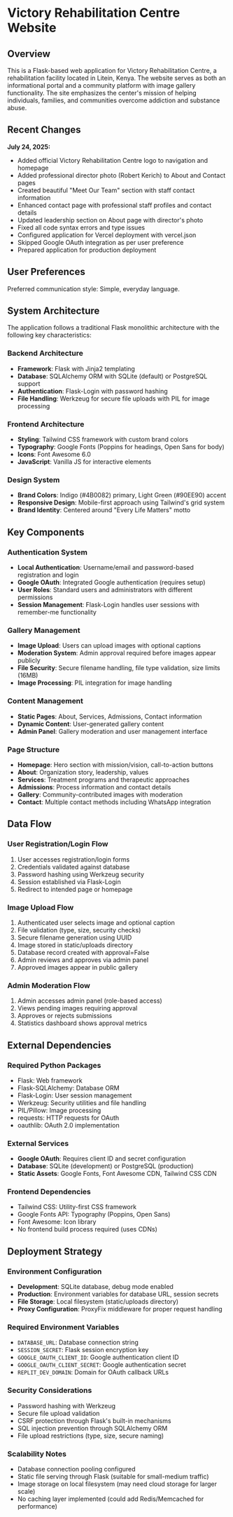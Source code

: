 # Victory Rehabilitation Centre Website

## Overview

This is a Flask-based web application for Victory Rehabilitation Centre, a rehabilitation facility located in Litein, Kenya. The website serves as both an informational portal and a community platform with image gallery functionality. The site emphasizes the center's mission of helping individuals, families, and communities overcome addiction and substance abuse.

## Recent Changes

**July 24, 2025:**
- Added official Victory Rehabilitation Centre logo to navigation and homepage
- Added professional director photo (Robert Kerich) to About and Contact pages
- Created beautiful "Meet Our Team" section with staff contact information
- Enhanced contact page with professional staff profiles and contact details
- Updated leadership section on About page with director's photo
- Fixed all code syntax errors and type issues
- Configured application for Vercel deployment with vercel.json
- Skipped Google OAuth integration as per user preference
- Prepared application for production deployment

## User Preferences

Preferred communication style: Simple, everyday language.

## System Architecture

The application follows a traditional Flask monolithic architecture with the following key characteristics:

### Backend Architecture
- **Framework**: Flask with Jinja2 templating
- **Database**: SQLAlchemy ORM with SQLite (default) or PostgreSQL support
- **Authentication**: Flask-Login with password hashing
- **File Handling**: Werkzeug for secure file uploads with PIL for image processing

### Frontend Architecture
- **Styling**: Tailwind CSS framework with custom brand colors
- **Typography**: Google Fonts (Poppins for headings, Open Sans for body)
- **Icons**: Font Awesome 6.0
- **JavaScript**: Vanilla JS for interactive elements

### Design System
- **Brand Colors**: Indigo (#4B0082) primary, Light Green (#90EE90) accent
- **Responsive Design**: Mobile-first approach using Tailwind's grid system
- **Brand Identity**: Centered around "Every Life Matters" motto

## Key Components

### Authentication System
- **Local Authentication**: Username/email and password-based registration and login
- **Google OAuth**: Integrated Google authentication (requires setup)
- **User Roles**: Standard users and administrators with different permissions
- **Session Management**: Flask-Login handles user sessions with remember-me functionality

### Gallery Management
- **Image Upload**: Users can upload images with optional captions
- **Moderation System**: Admin approval required before images appear publicly
- **File Security**: Secure filename handling, file type validation, size limits (16MB)
- **Image Processing**: PIL integration for image handling

### Content Management
- **Static Pages**: About, Services, Admissions, Contact information
- **Dynamic Content**: User-generated gallery content
- **Admin Panel**: Gallery moderation and user management interface

### Page Structure
- **Homepage**: Hero section with mission/vision, call-to-action buttons
- **About**: Organization story, leadership, values
- **Services**: Treatment programs and therapeutic approaches
- **Admissions**: Process information and contact details
- **Gallery**: Community-contributed images with moderation
- **Contact**: Multiple contact methods including WhatsApp integration

## Data Flow

### User Registration/Login Flow
1. User accesses registration/login forms
2. Credentials validated against database
3. Password hashing using Werkzeug security
4. Session established via Flask-Login
5. Redirect to intended page or homepage

### Image Upload Flow
1. Authenticated user selects image and optional caption
2. File validation (type, size, security checks)
3. Secure filename generation using UUID
4. Image stored in static/uploads directory
5. Database record created with approval=False
6. Admin reviews and approves via admin panel
7. Approved images appear in public gallery

### Admin Moderation Flow
1. Admin accesses admin panel (role-based access)
2. Views pending images requiring approval
3. Approves or rejects submissions
4. Statistics dashboard shows approval metrics

## External Dependencies

### Required Python Packages
- Flask: Web framework
- Flask-SQLAlchemy: Database ORM
- Flask-Login: User session management
- Werkzeug: Security utilities and file handling
- PIL/Pillow: Image processing
- requests: HTTP requests for OAuth
- oauthlib: OAuth 2.0 implementation

### External Services
- **Google OAuth**: Requires client ID and secret configuration
- **Database**: SQLite (development) or PostgreSQL (production)
- **Static Assets**: Google Fonts, Font Awesome CDN, Tailwind CSS CDN

### Frontend Dependencies
- Tailwind CSS: Utility-first CSS framework
- Google Fonts API: Typography (Poppins, Open Sans)
- Font Awesome: Icon library
- No frontend build process required (uses CDNs)

## Deployment Strategy

### Environment Configuration
- **Development**: SQLite database, debug mode enabled
- **Production**: Environment variables for database URL, session secrets
- **File Storage**: Local filesystem (static/uploads directory)
- **Proxy Configuration**: ProxyFix middleware for proper request handling

### Required Environment Variables
- `DATABASE_URL`: Database connection string
- `SESSION_SECRET`: Flask session encryption key
- `GOOGLE_OAUTH_CLIENT_ID`: Google authentication client ID
- `GOOGLE_OAUTH_CLIENT_SECRET`: Google authentication secret
- `REPLIT_DEV_DOMAIN`: Domain for OAuth callback URLs

### Security Considerations
- Password hashing with Werkzeug
- Secure file upload validation
- CSRF protection through Flask's built-in mechanisms
- SQL injection prevention through SQLAlchemy ORM
- File upload restrictions (type, size, secure naming)

### Scalability Notes
- Database connection pooling configured
- Static file serving through Flask (suitable for small-medium traffic)
- Image storage on local filesystem (may need cloud storage for larger scale)
- No caching layer implemented (could add Redis/Memcached for performance)